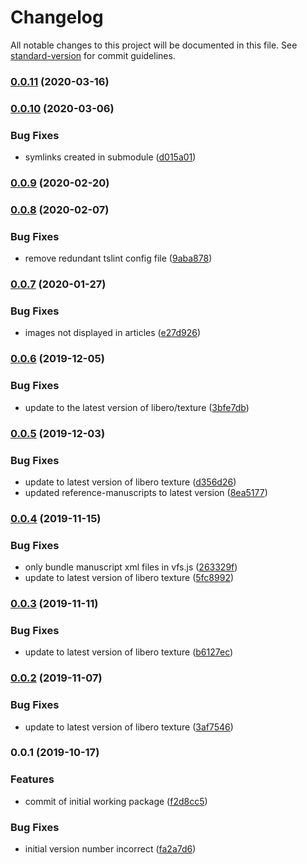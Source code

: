 # Changelog

All notable changes to this project will be documented in this file. See [standard-version](https://github.com/conventional-changelog/standard-version) for commit guidelines.

### [0.0.11](https://github.com/libero/editor/compare/v0.0.10...v0.0.11) (2020-03-16)

### [0.0.10](https://github.com/libero/editor/compare/v0.0.9...v0.0.10) (2020-03-06)


### Bug Fixes

* symlinks created in submodule ([d015a01](https://github.com/libero/editor/commit/d015a016073139c8262dcca8f7a8401a186102c0))

### [0.0.9](https://github.com/libero/editor/compare/v0.0.8...v0.0.9) (2020-02-20)

### [0.0.8](https://github.com/libero/editor/compare/v0.0.7...v0.0.8) (2020-02-07)


### Bug Fixes

* remove redundant tslint config file ([9aba878](https://github.com/libero/editor/commit/9aba878264b0d08c9bc7f72c7c62af630f14ef28))

### [0.0.7](https://github.com/libero/editor/compare/v0.0.6...v0.0.7) (2020-01-27)


### Bug Fixes

* images not displayed in articles ([e27d926](https://github.com/libero/editor/commit/e27d926f4d79d20de37608c1cc757a27073319de))

### [0.0.6](https://github.com/libero/editor/compare/v0.0.5...v0.0.6) (2019-12-05)


### Bug Fixes

* update to the latest version of libero/texture ([3bfe7db](https://github.com/libero/editor/commit/3bfe7db0bf103853d7b73b52a4a23d16aef83f0f))

### [0.0.5](https://github.com/libero/editor/compare/v0.0.4...v0.0.5) (2019-12-03)


### Bug Fixes

* update to latest version of libero texture ([d356d26](https://github.com/libero/editor/commit/d356d26d9e57fe5c6d9bc982206d0d87044fca78))
* updated reference-manuscripts to latest version ([8ea5177](https://github.com/libero/editor/commit/8ea517730c030e4c27fb2eea9620423f795997e9))

### [0.0.4](https://github.com/libero/editor/compare/v0.0.3...v0.0.4) (2019-11-15)


### Bug Fixes

* only bundle manuscript xml files in vfs.js ([263329f](https://github.com/libero/editor/commit/263329fd8d37bc61c8ff6a1242753688386a424a))
* update to latest version of libero texture ([5fc8992](https://github.com/libero/editor/commit/5fc89925209539cd2679a4176edba91078207894))

### [0.0.3](https://github.com/libero/editor/compare/v0.0.2...v0.0.3) (2019-11-11)


### Bug Fixes

* update to latest version of libero texture ([b6127ec](https://github.com/libero/editor/commit/b6127ec4d380b5ac1fd481051e908d660669521c))

### [0.0.2](https://github.com/libero/editor/compare/v0.0.1...v0.0.2) (2019-11-07)


### Bug Fixes

* update to latest version of libero texture ([3af7546](https://github.com/libero/editor/commit/3af75463b9e10b7140b970e641662d4f5c63b3eb))

### 0.0.1 (2019-10-17)


### Features

* commit of initial working package ([f2d8cc5](https://github.com/libero/editor/commit/f2d8cc5f0f4fc018f99ee8f8263fa3df8924b0eb))


### Bug Fixes

* initial version number incorrect ([fa2a7d6](https://github.com/libero/editor/commit/fa2a7d68fd9f85bb2c787ac8ce597607d12b345d))
